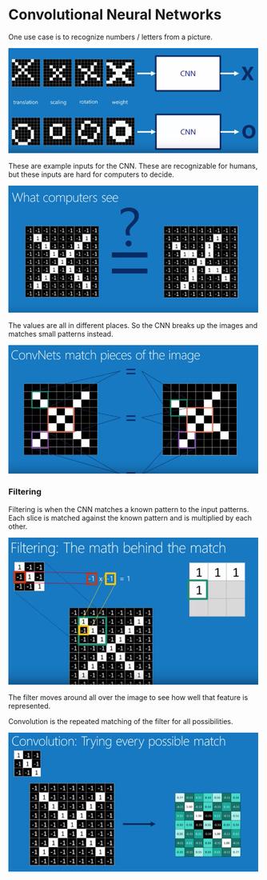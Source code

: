 # Convolutional Neural Networks

One use case is to recognize numbers / letters from a picture.

<img src="https://raw.githubusercontent.com/jinchen93/machine-learning-notes/master/diagrams/cnn-inputs.png" alt="CNN Input examples" width="500" />

These are example inputs for the CNN.
These are recognizable for humans, but these inputs are hard for computers to decide.

<img src="https://raw.githubusercontent.com/jinchen93/machine-learning-notes/master/diagrams/decoding-example.png" alt="Example of computer decoding an input" width="500" />

The values are all in different places. So the CNN breaks up the images and matches small patterns instead.

<img src="https://raw.githubusercontent.com/jinchen93/machine-learning-notes/master/diagrams/pattern-matching.png" alt="Pattern matching" width="500" />

### Filtering

Filtering is when the CNN matches a known pattern to the input patterns.
Each slice is matched against the known pattern and is multiplied by each other.

<img src="https://raw.githubusercontent.com/jinchen93/machine-learning-notes/master/diagrams/filtering.png" alt="Filtering example" width="500" />

The filter moves around all over the image to see how well that feature is represented.

Convolution is the repeated matching of the filter for all possibilities.

<img src="https://raw.githubusercontent.com/jinchen93/machine-learning-notes/master/diagrams/convolution.png" alt="Convolution example" width="500" />
